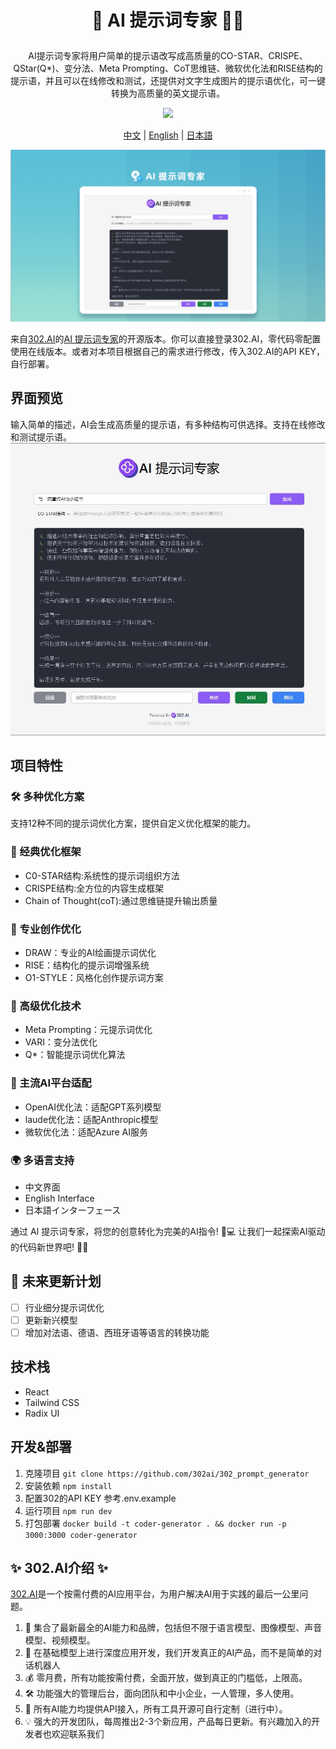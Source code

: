 # <p align="center">🤖  AI 提示词专家 🚀✨</p>

<p align="center">AI提示词专家将用户简单的提示语改写成高质量的CO-STAR、CRISPE、QStar(Q*)、变分法、Meta Prompting、CoT思维链、微软优化法和RISE结构的提示语，并且可以在线修改和测试，还提供对文字生成图片的提示语优化，可一键转换为高质量的英文提示语。</p>

<p align="center"><a href="https://302.ai/tools/prompter/" target="blank"><img src="https://file.302ai.cn/gpt/imgs/github/302_badge.png" /></a></p >

<p align="center"><a href="README_zh.md">中文</a> | <a href="README.md">English</a> | <a href="README_ja.md">日本語</a></p>

![界面预览](docs/提示词专家.png)

来自[302.AI](https://302.ai)的[AI 提示词专家](https://302.ai/tools/prompter/)的开源版本。你可以直接登录302.AI，零代码零配置使用在线版本。或者对本项目根据自己的需求进行修改，传入302.AI的API KEY，自行部署。

## 界面预览
输入简单的描述，AI会生成高质量的提示语，有多种结构可供选择。支持在线修改和测试提示语。
![界面预览](docs/preview.jpg)

## 项目特性
### 🛠️ 多种优化方案
支持12种不同的提示词优化方案，提供自定义优化框架的能力。

### 🎯 经典优化框架
- C0-STAR结构:系统性的提示词组织方法
- CRISPE结构:全方位的内容生成框架
- Chain of Thought(coT):通过思维链提升输出质量
### 🎯 专业创作优化
- DRAW：专业的AI绘画提示词优化
- RISE：结构化的提示词增强系统
- O1-STYLE：风格化创作提示词方案
### 🎯 高级优化技术
- Meta Prompting：元提示词优化
- VARI：变分法优化
- Q*：智能提示词优化算法
### 🎯 主流AI平台适配
- OpenAI优化法：适配GPT系列模型
- laude优化法：适配Anthropic模型
- 微软优化法：适配Azure AI服务
### 🌍 多语言支持
- 中文界面
- English Interface
- 日本語インターフェース

通过 AI 提示词专家，将您的创意转化为完美的AI指令! 🎉💻 让我们一起探索AI驱动的代码新世界吧! 🌟🚀

## 🚩 未来更新计划
- [ ] 行业细分提示词优化
- [ ] 更新新兴模型
- [ ] 增加对法语、德语、西班牙语等语言的转换功能

## 技术栈
- React
- Tailwind CSS
- Radix UI

## 开发&部署
1. 克隆项目 `git clone https://github.com/302ai/302_prompt_generator`
2. 安装依赖 `npm install`
3. 配置302的API KEY 参考.env.example
4. 运行项目 `npm run dev`
5. 打包部署 `docker build -t coder-generator . && docker run -p 3000:3000 coder-generator`


## ✨ 302.AI介绍 ✨
[302.AI](https://302.ai)是一个按需付费的AI应用平台，为用户解决AI用于实践的最后一公里问题。
1. 🧠 集合了最新最全的AI能力和品牌，包括但不限于语言模型、图像模型、声音模型、视频模型。
2. 🚀 在基础模型上进行深度应用开发，我们开发真正的AI产品，而不是简单的对话机器人
3. 💰 零月费，所有功能按需付费，全面开放，做到真正的门槛低，上限高。
4. 🛠 功能强大的管理后台，面向团队和中小企业，一人管理，多人使用。
5. 🔗 所有AI能力均提供API接入，所有工具开源可自行定制（进行中）。
6. 💡 强大的开发团队，每周推出2-3个新应用，产品每日更新。有兴趣加入的开发者也欢迎联系我们
